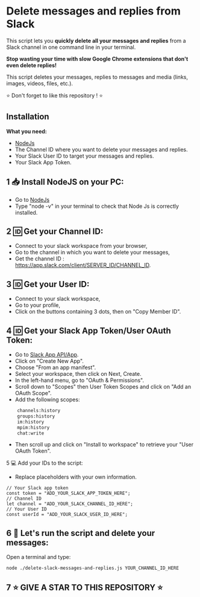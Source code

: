 # Delete messages and replies from Slack

This script lets you **quickly delete all your messages and replies** from a Slack channel in one command line in your terminal.

**Stop wasting your time with slow Google Chrome extensions that don't even delete replies!**

This script deletes your messages, replies to messages and media (links, images, videos, files, etc.).

:star: Don't forget to like this repository ! :star:

## Installation

**What you need:**

- [NodeJs](https://nodejs.org/en)
- The Channel ID where you want to delete your messages and replies.
- Your Slack User ID to target your messages and replies.
- Your Slack App Token.

## 1 :inbox_tray: Install NodeJS on your PC:

- Go to [NodeJs](https://nodejs.org/en)
- Type "node -v" in your terminal to check that Node Js is correctly installed.

## 2 :id: Get your Channel ID:

- Connect to your slack workspace from your browser,
- Go to the channel in which you want to delete your messages,
- Get the channel ID : https://app.slack.com/client/SERVER_ID/CHANNEL_ID.

## 3 :id: Get your User ID:

- Connect to your slack workspace,
- Go to your profile,
- Click on the buttons containing 3 dots, then on "Copy Member ID".

## 4 :id: Get your Slack App Token/User OAuth Token:

- Go to [Slack App API/App](https://api.slack.com/apps/).
- Click on "Create New App".
- Choose "From an app manifest".
- Select your workspace, then click on Next, Create.
- In the left-hand menu, go to "OAuth & Permissions".
- Scroll down to "Scopes" then User Token Scopes and click on "Add an OAuth Scope".
- Add the following scopes:

```bash
    channels:history
    groups:history
    im:history
    mpim:history
    chat:write
```

- Then scroll up and click on "Install to workspace" to retrieve your "User OAuth Token".

5 :computer: Add your IDs to the script:

- Replace placeholders with your own information.

```
// Your Slack app token
const token = "ADD_YOUR_SLACK_APP_TOKEN_HERE";
// Channel ID
let channel = "ADD_YOUR_SLACK_CHANNEL_ID_HERE";
// Your User ID
const userId = "ADD_YOUR_SLACK_USER_ID_HERE";
```

## 6 :rocket: Let's run the script and delete your messages:

Open a terminal and type:

```
node ./delete-slack-messages-and-replies.js YOUR_CHANNEL_ID_HERE
```

## 7 :star: GIVE A STAR TO THIS REPOSITORY :star:
